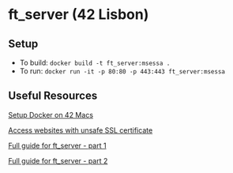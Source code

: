 # ft_server (42 Lisbon)

## Setup
- To build: `docker build -t ft_server:msessa .`
- To run: `docker run -it -p 80:80 -p 443:443 ft_server:msessa`

## Useful Resources

[Setup Docker on 42 Macs](https://github.com/alexandregv/42toolbox)

[Access websites with unsafe SSL certificate](https://dblazeski.medium.com/chrome-bypass-net-err-cert-invalid-for-development-daefae43eb12)

[Full guide for ft_server - part 1](https://forhjy.medium.com/how-to-install-lemp-wordpress-on-debian-buster-by-using-dockerfile-1-75ddf3ede861)

[Full guide for ft_server - part 2](https://forhjy.medium.com/42-ft-server-how-to-install-lemp-wordpress-on-debian-buster-by-using-dockerfile-2-4042adb2ab2c)

